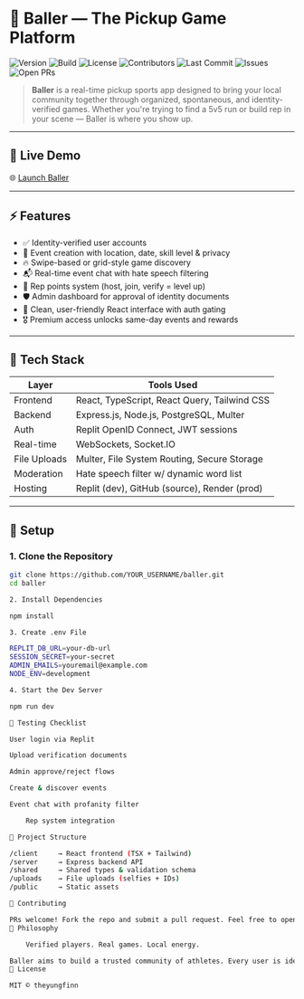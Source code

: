 # 🏀 Baller — The Pickup Game Platform

![Version](https://img.shields.io/badge/version-beta-orange)
![Build](https://img.shields.io/badge/build-passing-brightgreen)
![License](https://img.shields.io/github/license/YOUR_USERNAME/baller)
![Contributors](https://img.shields.io/github/contributors/YOUR_USERNAME/baller)
![Last Commit](https://img.shields.io/github/last-commit/YOUR_USERNAME/baller)
![Issues](https://img.shields.io/github/issues/YOUR_USERNAME/baller)
![Open PRs](https://img.shields.io/github/issues-pr/YOUR_USERNAME/baller)

> **Baller** is a real-time pickup sports app designed to bring your local community together through organized, spontaneous, and identity-verified games. Whether you're trying to find a 5v5 run or build rep in your scene — Baller is where you show up.

---

## 📱 Live Demo
🌐 [Launch Baller](https://YOUR_REPLIT_OR_DEPLOYMENT_URL)

---

## ⚡️ Features

- ✅ Identity-verified user accounts
- 🏀 Event creation with location, date, skill level & privacy
- 🔥 Swipe-based or grid-style game discovery
- 📬 Real-time event chat with hate speech filtering
- 💯 Rep points system (host, join, verify = level up)
- 🛡️ Admin dashboard for approval of identity documents
- 🧠 Clean, user-friendly React interface with auth gating
- 🎖️ Premium access unlocks same-day events and rewards

---

## 🧱 Tech Stack

| Layer         | Tools Used                                   |
| ------------- | -------------------------------------------- |
| Frontend      | React, TypeScript, React Query, Tailwind CSS |
| Backend       | Express.js, Node.js, PostgreSQL, Multer      |
| Auth          | Replit OpenID Connect, JWT sessions          |
| Real-time     | WebSockets, Socket.IO                        |
| File Uploads  | Multer, File System Routing, Secure Storage  |
| Moderation    | Hate speech filter w/ dynamic word list      |
| Hosting       | Replit (dev), GitHub (source), Render (prod) |

---

## 🚀 Setup

### 1. Clone the Repository
```bash
git clone https://github.com/YOUR_USERNAME/baller.git
cd baller

2. Install Dependencies

npm install

3. Create .env File

REPLIT_DB_URL=your-db-url
SESSION_SECRET=your-secret
ADMIN_EMAILS=youremail@example.com
NODE_ENV=development

4. Start the Dev Server

npm run dev

🧪 Testing Checklist

User login via Replit

Upload verification documents

Admin approve/reject flows

Create & discover events

Event chat with profanity filter

    Rep system integration

📂 Project Structure

/client     → React frontend (TSX + Tailwind)
/server     → Express backend API
/shared     → Shared types & validation schema
/uploads    → File uploads (selfies + IDs)
/public     → Static assets

👥 Contributing

PRs welcome! Fork the repo and submit a pull request. Feel free to open an issue to suggest a new feature or report a bug.
🧠 Philosophy

    Verified players. Real games. Local energy.

Baller aims to build a trusted community of athletes. Every user is identity-verified and rewarded for contributing to the ecosystem.
📜 License

MIT © theyungfinn
